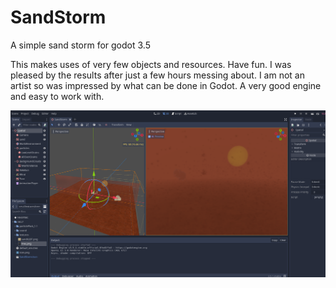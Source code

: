 # SandStorm
A simple sand storm for godot 3.5

This makes uses of very few objects and resources. Have fun. I was pleased by the results after just a few hours messing about. I am not an artist so was impressed by what can be done in Godot. A very good engine and easy to work with.

![Screen Shot](https://github.com/HamAndEggs/SandStorm/blob/main/ScreenShot.png?raw=true)
